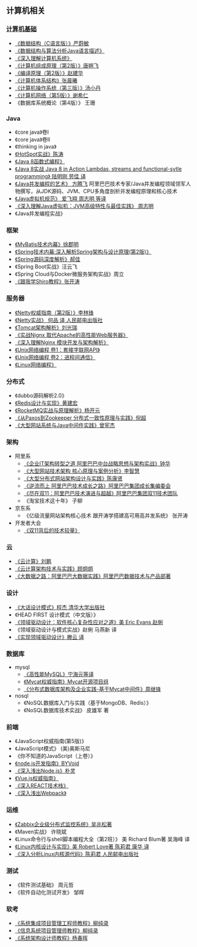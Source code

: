 ## 计算机相关

### [计算机基础](/99-book/notes/00-base/README.md)
* [《数据结构（C语言版）》严蔚敏](/99-book/notes/00-base/数据结构.md)
* [《数据结构与算法分析Java语言描述》](/99-book/notes/00-base/数据结构与算法分析Java语言描述.md)
* [《深入理解计算机系统》](/99-book/notes/00-base/深入理解计算机系统.md)
* [《计算机组成原理（第2版）》唐朔飞](/99-book/notes/00-base/组成原理.md)
* [《编译原理（第2版）》赵建华](/99-book/notes/00-base/编译原理.md)
* [《计算机体系结构》张晨曦](/99-book/notes/00-base/计算机体系结构.md)
* [《计算机操作系统（第三版）》汤小丹](/99-book/notes/00-base/计算机操作系统.md)
* [《计算机网络（第5版）》谢希仁](/99-book/notes/00-base/计算机网络.md)
* 《数据库系统概论（第4版）》 王珊

### Java
* 《core java》卷I
* 《core java》卷II
* 《thinking in java》
* [《HotSpot实战》陈涛](/99-book/notes/10-java/HotSpot实战.md)
* [《Java 8函数式编程》](/99-book/notes/10-java/Java%208函数式编程.md)
* [《Java 8实战 Java 8 in Action Lambdas, streams and functional-sytle programming》 陆明刚 劳佳 译](/99-book/notes/10-java/Java%208实战.md)
* [《Java并发编程的艺术》 方腾飞](/99-book/notes/10-java/Java并发编程的艺术.md) 阿里巴巴技术专家/Java并发编程领域领军人物撰写，从JDK源码、JVM、CPU多角度剖析并发编程原理和核心技术
* [《Java虚拟机规范》 爱飞翔 周志明 等译](/99-book/notes/10-java/Java虚拟机规范.md)
* [《深入理解Java虚拟机：JVM高级特性与最佳实践》 周志明](/99-book/notes/10-java/深入理解Java虚拟机.md)
* 《Java并发编程实战》

### 框架
* [《MyBatis技术内幕》徐郡明](/99-book/notes/20-framework/Mybatis技术内幕.md)
* [《Spring技术内幕:深入解析Spring架构与设计原理(第2版)》](/99-book/notes/20-framework/Spring技术内幕(2).md)
* [《Spring源码深度解析》郝佳](/99-book/notes/20-framework/Spring源码深度解析.md)
* 《Spring Boot实战》汪云飞
* 《Spring Cloud与Docker微服务架构实战》周立
* [《跟我学Shiro教程》张开涛](/99-book/notes/20-framework/跟我学Shiro教程.md)

### 服务器
* [《Netty权威指南（第2版）》李林锋](/99-book/notes/21-server/Netty权威指南.md)
* [《Netty实战》 何品 译 人民邮电出版社](/99-book/notes/21-server/Netty实战.md)
* [《Tomcat架构解析》刘光瑞](/99-book/notes/21-server/Tomcat架构解析.md)
* [《实战Nignx 取代Apache的高性能Web服务器》](/99-book/notes/21-server/实战Nignx.md)
* [《深入理解Nginx 模块开发与架构解析》](/99-book/notes/21-server/深入理解Nginx.md)
* [《Unix网络编程 卷1：套接字联网API》](/99-book/notes/21-server/Unix网络编程%20卷1：套接字联网API.md)
* [《Unix网络编程 卷2：进程间通信》](/99-book/notes/21-server/Unix网络编程%20卷2：进程间通信.md)
* [《Linux网络编程》](/99-book/notes/21-server/Linux网络编程.md)

### 分布式
* 《dubbo源码解析2.0》
* [《Redis设计与实现》黄建宏](/99-book/notes/30-distributed/Redis设计与实现.md)
* [《RocketMQ实战与原理解析》杨开元](/99-book/notes/30-distributed/RocketMQ实战与原理解析.md)
* [《从Paxos到Zookeeper 分布式一致性原理与实践》倪超](/99-book/notes/30-distributed/从Paxos到ZooKeeper.md)
* [《大型网站系统与Java中间件实践》曾宪杰](/99-book/notes/30-distributed/大型网站系统与Java中间件实践.md)

### 架构
* 阿里系
  * [《企业IT架构转型之道 阿里巴巴中台战略思想与架构实战》钟华](/99-book/notes/40-architecture/企业IT架构转型之道.md)
  * [《大型网站技术架构 核心原理与案例分析》李智慧](/99-book/notes/40-architecture/大型网站技术架构.md)
  * [《大型分布式网站架构设计与实践》陈康贤](/99-book/notes/40-architecture/大型分布式网站架构.md)
  * [《逆流而上 阿里巴巴技术成长之路》阿里巴巴集团成长集编委会](/99-book/notes/40-architecture/逆流而上.md)
  * [《尽在双11：阿里巴巴技术演进与超越》阿里巴巴集团双11技术团队](/99-book/notes/40-architecture/尽在双11.md)
  * 《淘宝技术这十年》 子柳
* 京东系
  * 《亿级流量网站架构核心技术 跟开涛学搭建高可用高并发系统》 张开涛
* 开发者大会
  * [《双11背后的技术较量》](/99-book/notes/40-architecture/双11背后的技术较量.md)

### 云
* [《云计算》刘鹏](/99-book/notes/40-architecture/云计算.md)
* [《云计算架构技术与实践》顾炯炯](/99-book/notes/40-architecture/云计算架构.md)
* [《大数据之路：阿里巴巴大数据实践》阿里巴巴数据技术与产品部著](/99-book/notes/50-database/大数据之路.md)

### 设计
* [《大话设计模式》程杰 清华大学出版社](/99-book/notes/40-architecture/大话设计模式.md)
* 《HEAD FIRST 设计模式（中文版）》
* [《领域驱动设计：软件核心复杂性应对之道》美 Eric Evans 赵俐](/99-book/notes/40-architecture/领域驱动设计.md)
* 《领域驱动设计与模式实战》赵俐 马燕新 译
* [《实现领域驱动设计》滕云 译](/99-book/notes/40-architecture/实现领域驱动设计.md)

### 数据库
* mysql
  * [《高性能MySQL》宁海元等译](/99-book/notes/50-database/高性能MySQL.md)
  * [《Mycat权威指南》Mycat开源项目组](/99-book/notes/50-database/Mycat权威指南.md)
  * [《分布式数据库架构及企业实践-基于Mycat中间件》周继锋](/99-book/notes/50-database/分布式数据库架构及企业实践.md)
* nosql
  * 《NoSQL数据库入门与实践（基于MongoDB、Redis）》
  * 《NoSQL数据库技术实战》 皮雄军 著

### 前端
* 《JavaScript权威指南(第5版)》
* 《JavaScript模式》 (美)奥斯马尼
* 《你不知道的JavaScript（上卷）》	
* [《node.js开发指南》BYVoid](/99-book/notes/60-js/Node.js开发指南.md)
* [《深入浅出Node.js》朴灵](/99-book/notes/60-js/深入浅出NodeJS.md)
* [《Vue.js权威指南》](/99-book/notes/60-js/Vue.js权威指南.md)
* [《深入REACT技术栈》](/99-book/notes/60-js/深入REACT技术栈.md)
* [《深入浅出Webpack》](/99-book/notes/60-js/深入浅出Webpack.md)

### 运维
* [《Zabbix企业级分布式监控系统》吴兆松著](/99-book/notes/70-dev-ops/Zabbix企业级分布式监控系统.md)
* 《Maven实战》	许晓斌
* 《Linux命令行与shell脚本编程大全（第2班）》 美 Richard Blum著 吴海峰 译
* [《Linux内核设计与实现》美 Robert Love著 陈莉君 康华 译](/99-book/notes/70-dev-ops/Linux内核设计与实现.md)
* [《深入分析Linux内核源代码》陈莉君 人民邮电出版社](/99-book/notes/70-dev-ops/深入分析Linux内核源代码.md)

### 测试
* 《软件测试基础》 周元哲
* 《软件自动化测试开发》 邹辉

### 软考
* [《系统集成项目管理工程师教程》柳纯录](/99-book/notes/70-dev-ops/系统集成项目管理工程师教程.md)
* [《信息系统项目管理师教程》柳纯录](/99-book/notes/70-dev-ops/信息系统项目管理师教程.md)
* [《系统架构设计师教程》杨春晖](/99-book/notes/40-architecture/系统架构设计师教程.md)